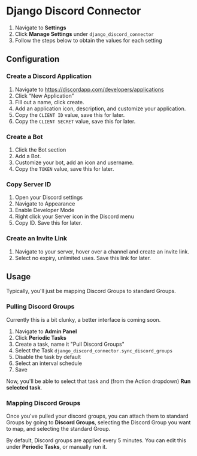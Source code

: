 # Django Discord Connector
1. Navigate to **Settings**
2. Click **Manage Settings** under `django_discord_connector`
3. Follow the steps below to obtain the values for each setting 

## Configuration
### Create a Discord Application 
1. Navigate to https://discordapp.com/developers/applications
2. Click “New Application”
3. Fill out a name, click create.
4. Add an application icon, description, and customize your application.
5. Copy the `CLIENT ID` value, save this for later.
6. Copy the `CLIENT SECRET` value, save this for later.

### Create a Bot
1. Click the Bot section
2. Add a Bot.
3. Customize your bot, add an icon and username.
4. Copy the `TOKEN` value, save this for later.

### Copy Server ID
1. Open your Discord settings
2. Navigate to Appearance
3. Enable Developer Mode
4. Right click your Server icon in the Discord menu
5. Copy ID. Save this for later.

### Create an Invite Link
1. Navigate to your server, hover over a channel and create an invite link.
2. Select no expiry, unlimited uses. Save this link for later.

## Usage
Typically, you'll just be mapping Discord Groups to standard Groups. 

### Pulling Discord Groups
Currently this is a bit clunky, a better interface is coming soon. 

1. Navigate to **Admin Panel**
2. Click **Periodic Tasks**
3. Create a task, name it "Pull Discord Groups"
4. Select the Task `django_discord_connector.sync_discord_groups`
5. Disable the task by default
6. Select an interval schedule 
7. Save 

Now, you'll be able to select that task and (from the Action dropdown) **Run selected task**. 

### Mapping Discord Groups
Once you've pulled your discord groups, you can attach them to standard Groups by going to **Discord Groups**, selecting the Discord Group you want to map, and selecting the standard Group. 

By default, Discord groups are applied every 5 minutes. You can edit this under **Periodic Tasks**, or manually run it. 
